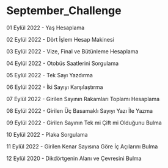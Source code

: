 # September_Challenge

01 Eylül 2022  - Yaş Hesaplama

02 Eylül 2022 - Dört İşlem Hesap Makinesi

03 Eylül 2022 - Vize, Final ve Bütünleme Hesaplama

04 Eylül 2022 - Otobüs Saatlerini Sorgulama

05 Eylül 2022 - Tek Sayı Yazdırma 

06 Eylül 2022 - İki Sayıyı Karşılaştırma

07 Eylül 2022 - Girilen Sayının Rakamları Toplamı Hesaplama

08 Eylül 2022 - Girilen Üç Basamaklı Sayıyı Yazı İle Yazma

09 Eylül 2022 - Girilen Sayının Tek mi Çift mi Olduğunu Bulma

10 Eylül 2022 - Plaka Sorgulama

11 Eylül 2022 - Girilen Kenar Sayısına Göre İç Açılarını Bulma

12 Eylül 2020 - Dikdörtgenin Alanı ve Çevresini Bulma
